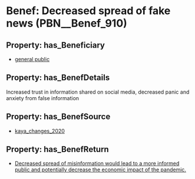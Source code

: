 # Benef: __Decreased spread of fake news__ (PBN__Benef_910)

## Property: has_Beneficiary

* [general public](../Stakeholder/PBN__Stakeholder_29)

## Property: has_BenefDetails

Increased trust in information shared on social media, decreased panic and anxiety from false information

## Property: has_BenefSource

* [kaya_changes_2020](../Article/PBN__Article_185)

## Property: has_BenefReturn

* [Decreased spread of misinformation would lead to a more informed public and potentially decrease the economic impact of the pandemic.](../BenefReturn/PBN__BenefReturn_996)

